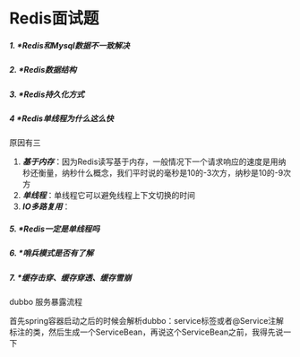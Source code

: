 # Redis面试题

##### 1. *Redis和Mysql数据不一致解决

##### 2. *Redis数据结构

##### 3. *Redis持久化方式

##### 4 *Redis单线程为什么这么快

原因有三

1. ***基于内存***：因为Redis读写基于内存，一般情况下一个请求响应的速度是用纳秒还衡量，纳秒什么概念，我们平时说的毫秒是10的-3次方，纳秒是10的-9次方
2. ***单线程***：单线程它可以避免线程上下文切换的时间
3. ***IO多路复用***：

##### 5. *Redis一定是单线程吗

##### 6. *哨兵模式是否有了解

##### 7. *缓存击穿、缓存穿透、缓存雪崩

dubbo 服务暴露流程

首先spring容器启动之后的时候会解析dubbo：service标签或者@Service注解标注的类，然后生成一个ServiceBean，再说这个ServiceBean之前，我得先说一下

